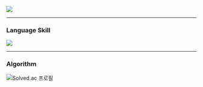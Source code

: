 <!--
**notCoderJ/notCoderJ** is a ✨ _special_ ✨ repository because its `README.md` (this file) appears on your GitHub profile.

Here are some ideas to get you started:

- 🔭 I’m currently working on ...
- 🌱 I’m currently learning ...
- 👯 I’m looking to collaborate on ...
- 🤔 I’m looking for help with ...
- 💬 Ask me about ...
- 📫 How to reach me: ...
- 😄 Pronouns: ...
- ⚡ Fun fact: ...
-->

<a href="https://github.com/anuraghazra/github-readme-stats">
  <img align="center" src="https://github-readme-stats.vercel.app/api?username=notCoderJ&repo=github-readme-stats&theme=buefy" />
</a>

<hr />

### Language Skill

<a href="https://github.com/anuraghazra/github-readme-stats">
  <img align="center" src="https://github-readme-stats.vercel.app/api/top-langs/?username=notCoderJ&layout=compact&langs_count=5&theme=buefy" />
</a>

<hr/>

### Algorithm

![Solved.ac
프로필](http://mazassumnida.wtf/api/v2/generate_badge?boj=jinseong21)


